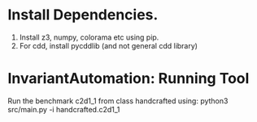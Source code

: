 # Install Dependencies.
1. Install z3, numpy, colorama etc using pip.
2. For cdd, install pycddlib (and not general cdd library)

# InvariantAutomation: Running Tool
Run the benchmark c2d1_1 from class handcrafted using:
python3 src/main.py -i handcrafted.c2d1_1 





